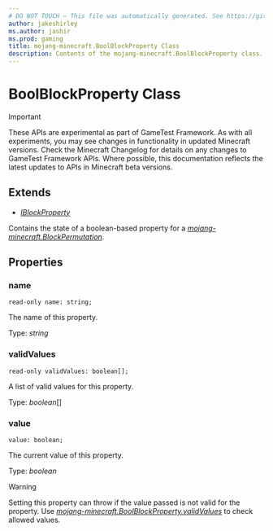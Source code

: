 ```yaml
---
# DO NOT TOUCH — This file was automatically generated. See https://github.com/Mojang/MinecraftScriptingApiDocsGenerator to modify descriptions, examples, etc.
author: jakeshirley
ms.author: jashir
ms.prod: gaming
title: mojang-minecraft.BoolBlockProperty Class
description: Contents of the mojang-minecraft.BoolBlockProperty class.
---
```

# BoolBlockProperty Class
>[!IMPORTANT]
>These APIs are experimental as part of GameTest Framework. As with all experiments, you may see changes in functionality in updated Minecraft versions. Check the Minecraft Changelog for details on any changes to GameTest Framework APIs. Where possible, this documentation reflects the latest updates to APIs in Minecraft beta versions.

## Extends
- [*IBlockProperty*](IBlockProperty.md)

Contains the state of a boolean-based property for a [*mojang-minecraft.BlockPermutation*](../mojang-minecraft/BlockPermutation.md).

## Properties
### **name**
`read-only name: string;`

The name of this property.

Type: *string*


### **validValues**
`read-only validValues: boolean[];`

A list of valid values for this property.

Type: *boolean*[]


### **value**
`value: boolean;`

The current value of this property.

Type: *boolean*

> [!WARNING]
> Setting this property can throw if the value passed is not valid for the property. Use [*mojang-minecraft.BoolBlockProperty.validValues*](../mojang-minecraft/BoolBlockProperty.md#validvalues) to check allowed values.

